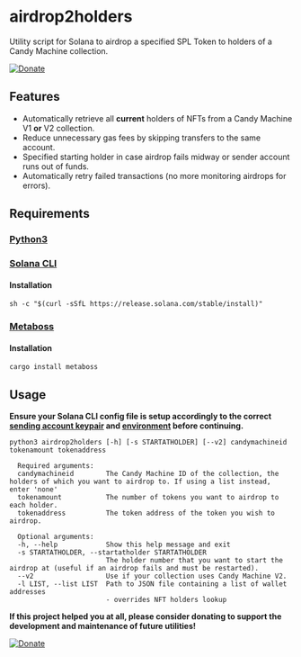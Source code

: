 # airdrop2holders
Utility script for Solana to airdrop a specified SPL Token to holders of a Candy Machine collection.

[![Donate](https://img.shields.io/badge/Donate-PayPal-green.svg)](https://www.paypal.com/donate/?hosted_button_id=KVTJPB8Z4DA8G)

## Features
- Automatically retrieve all **current** holders of NFTs from a Candy Machine V1 **or** V2 collection.
- Reduce unnecessary gas fees by skipping transfers to the same account.
- Specified starting holder in case airdrop fails midway or sender account runs out of funds.
- Automatically retry failed transactions (no more monitoring airdrops for errors).

## Requirements
### [Python3](https://www.python.org/downloads/)
### [Solana CLI](https://docs.solana.com/cli/install-solana-cli-tools)
#### Installation
```
sh -c "$(curl -sSfL https://release.solana.com/stable/install)"
```
### [Metaboss](https://github.com/samuelvanderwaal/metaboss)
#### Installation
```
cargo install metaboss
```
## Usage
**Ensure your Solana CLI config file is setup accordingly to the correct [sending account keypair](https://docs.solana.com/cli/transfer-tokens) and [environment](https://docs.solana.com/cli/choose-a-cluster) before continuing.**

```
python3 airdrop2holders [-h] [-s STARTATHOLDER] [--v2] candymachineid tokenamount tokenaddress
```
```
  Required arguments:
  candymachineid        The Candy Machine ID of the collection, the holders of which you want to airdrop to. If using a list instead, enter 'none'
  tokenamount           The number of tokens you want to airdrop to each holder.
  tokenaddress          The token address of the token you wish to airdrop.
  
  Optional arguments:
  -h, --help            Show this help message and exit
  -s STARTATHOLDER, --startatholder STARTATHOLDER
                        The holder number that you want to start the airdrop at (useful if an airdrop fails and must be restarted).
  --v2                  Use if your collection uses Candy Machine V2.
  -l LIST, --list LIST  Path to JSON file containing a list of wallet addresses
                        - overrides NFT holders lookup
```

**If this project helped you at all, please consider donating to support the development and maintenance of future utilities!**

[![Donate](https://img.shields.io/badge/Donate-PayPal-green.svg)](https://www.paypal.com/donate/?hosted_button_id=KVTJPB8Z4DA8G)
